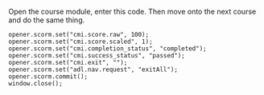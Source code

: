 Open the course module, enter this code. Then move onto the next course and do the same thing.

```
opener.scorm.set("cmi.score.raw", 100);
opener.scorm.set("cmi.score.scaled", 1);
opener.scorm.set("cmi.completion_status", "completed");
opener.scorm.set("cmi.success_status", "passed");
opener.scorm.set("cmi.exit", "");
opener.scorm.set("adl.nav.request", "exitAll");
opener.scorm.commit();
window.close();
```
